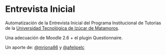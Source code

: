 Entrevista Inicial
========================


Automatización de la Entrevista Inicial del Programa Institucional de Tutorías de la [Universidad Tecnológica de Izúcar de Matamoros](http://www.utim.edu.mx/).

Una adecuación de Moodle 2.6 + el plugin Questionnaire.

Un aporte de:
[@mrjona86](https://twitter.com/mrjona86) y [@afelipelc](https://twitter.com/afelipelc)